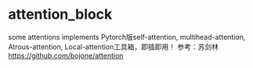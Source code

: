# attention_block
some attentions implements
Pytorch版self-attention, multihead-attention, Atrous-attention, Local-attention工具箱，即插即用！
参考：苏剑林 https://github.com/bojone/attention
